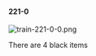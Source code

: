 #### 221-0
![train-221-0-0.png](https://github.com/lil-lab/nlvr/raw/master/nlvr/train/images/41/train-221-0-0.png "train-221-0-0.png")

There are 4 black items